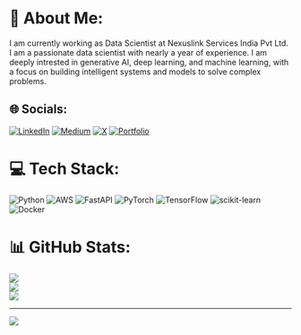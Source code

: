 # 💫 About Me:
I am currently working as  Data Scientist at Nexuslink Services India Pvt Ltd.<br>I am a passionate data scientist with nearly a year of experience. I am deeply intrested in generative AI, deep learning, and machine learning, with a focus on building intelligent systems and models to solve complex problems.


## 🌐 Socials:
[![LinkedIn](https://img.shields.io/badge/LinkedIn-%230077B5.svg?logo=linkedin&logoColor=white)](https://linkedin.com/in/urvil-panchal) 
[![Medium](https://img.shields.io/badge/Medium-12100E?logo=medium&logoColor=white)](https://medium.com/@urvilpanchal13) 
[![X](https://img.shields.io/badge/X-black.svg?logo=X&logoColor=white)](https://x.com/Urvil_1313) 
[![Portfolio](https://img.shields.io/badge/Portfolio-%23000000.svg?logo=firefox&logoColor=white)](https://urvil-panchal.github.io/portfolio/)

# 💻 Tech Stack:
![Python](https://img.shields.io/badge/python-3670A0?style=for-the-badge&logo=python&logoColor=ffdd54) ![AWS](https://img.shields.io/badge/AWS-%23FF9900.svg?style=for-the-badge&logo=amazon-aws&logoColor=white) ![FastAPI](https://img.shields.io/badge/FastAPI-005571?style=for-the-badge&logo=fastapi) ![PyTorch](https://img.shields.io/badge/PyTorch-%23EE4C2C.svg?style=for-the-badge&logo=PyTorch&logoColor=white) ![TensorFlow](https://img.shields.io/badge/TensorFlow-%23FF6F00.svg?style=for-the-badge&logo=TensorFlow&logoColor=white) ![scikit-learn](https://img.shields.io/badge/scikit--learn-%23F7931E.svg?style=for-the-badge&logo=scikit-learn&logoColor=white) ![Docker](https://img.shields.io/badge/docker-%230db7ed.svg?style=for-the-badge&logo=docker&logoColor=white)
# 📊 GitHub Stats:
![](https://github-readme-stats.vercel.app/api?username=Urvil-Panchal&theme=dark&hide_border=false&include_all_commits=false&count_private=false)<br/>
![](https://github-readme-streak-stats.herokuapp.com/?user=Urvil-Panchal&theme=dark&hide_border=false)<br/>
![](https://github-readme-stats.vercel.app/api/top-langs/?username=Urvil-Panchal&theme=dark&hide_border=false&include_all_commits=false&count_private=false&layout=compact)

---
[![](https://visitcount.itsvg.in/api?id=Urvil-Panchal&icon=0&color=0)](https://visitcount.itsvg.in)

<!-- Proudly created with GPRM ( https://gprm.itsvg.in ) -->
